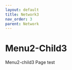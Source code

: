 ```yaml
---
layout: default
title: Network3
nav_order: 3
parent: Network
---
```




# Menu2-Child3

Menu2-child3 Page test